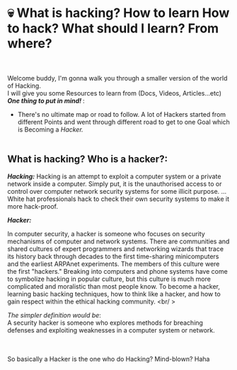 # :skull: What is hacking? How to learn How to hack? What should I learn? From where? <br /> <br />

Welcome buddy, I'm gonna walk you through a smaller version of the world of Hacking. <br />
I will give you some Resources to learn from (Docs, Videos, Articles...etc) <br />
<b> <i> One thing to put in mind! </i> </b>: <br />
- There's no ultimate map or road to follow. A lot of Hackers started from different Points and went through different road to get 
to one Goal which is Becoming a <i>Hacker.</i> <br /> <br />

## What is hacking? Who is a hacker?: <br />
<b><i>Hacking:</i></b>
Hacking is an attempt to exploit a computer system or a private network inside a computer. Simply put, it is the unauthorised access to or control over computer network security systems for some illicit purpose. ... White hat professionals hack to check their own security systems to make it more hack-proof.

<b><i>Hacker:</i></b> <br />

In computer security, a hacker is someone who focuses on security mechanisms of computer and network systems. There are communities and shared cultures of expert programmers and networking wizards that trace its history back through decades to the first time-sharing minicomputers and the earliest ARPAnet experiments. The members of this culture were the first "hackers." Breaking into computers and phone systems have come to symbolize hacking in popular culture, but this culture is much more complicated and moralistic than most people know. To become a hacker, learning basic hacking techniques, how to think like a hacker, and how to gain respect within the ethical hacking community. <br/ > 

<i>The simpler definition would be</i>: <br />
A security hacker is someone who explores methods for breaching defenses and exploiting weaknesses in a computer system or network.

<br /> <br />
So basically a Hacker is the one who do Hacking? Mind-blown? Haha <br /><br />


